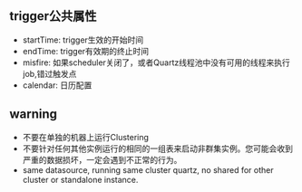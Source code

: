 ## trigger公共属性
* startTime: trigger生效的开始时间
* endTime: trigger有效期的终止时间
* misfire: 如果scheduler关闭了，或者Quartz线程池中没有可用的线程来执行job,错过触发点
* calendar: 日历配置


## warning
 * 不要在单独的机器上运行Clustering
 * 不要针对任何其他实例运行的相同的一组表来启动非群集实例。您可能会收到严重的数据损坏，一定会遇到不正常的行为。
 * same datasource, running same cluster quartz, no shared for other cluster or standalone instance.

